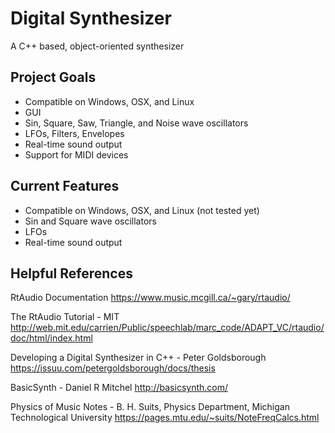 # Digital Synthesizer
A C++ based, object-oriented synthesizer

## Project Goals
* Compatible on Windows, OSX, and Linux
* GUI
* Sin, Square, Saw, Triangle, and Noise wave oscillators
* LFOs, Filters, Envelopes
* Real-time sound output
* Support for MIDI devices

## Current Features
* Compatible on Windows, OSX, and Linux (not tested yet)
* Sin and Square wave oscillators
* LFOs
* Real-time sound output

## Helpful References
RtAudio Documentation 
https://www.music.mcgill.ca/~gary/rtaudio/

The RtAudio Tutorial - MIT
http://web.mit.edu/carrien/Public/speechlab/marc_code/ADAPT_VC/rtaudio/doc/html/index.html

Developing a Digital Synthesizer in C++ - Peter Goldsborough
https://issuu.com/petergoldsborough/docs/thesis

BasicSynth - Daniel R Mitchel
http://basicsynth.com/

Physics of Music Notes - B. H. Suits, Physics Department, Michigan Technological University
https://pages.mtu.edu/~suits/NoteFreqCalcs.html
